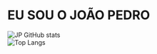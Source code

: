 <h1>EU SOU O JOÃO PEDRO</h1>

![JP GitHub stats](https://github-readme-stats.vercel.app/api?username=JoaoPedroCarvalho1&show_icons=true&theme=onedark)
<br>
![Top Langs](https://github-readme-stats.vercel.app/api/top-langs/?username=JoaoPedroCarvalho&layout=compact)
